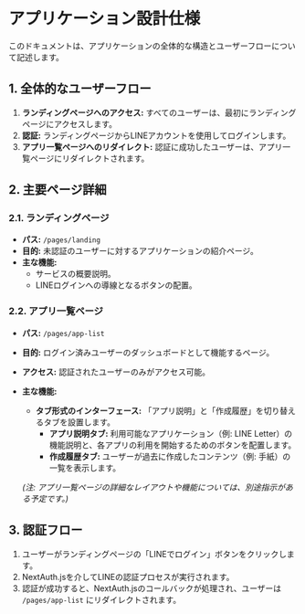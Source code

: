 # アプリケーション設計仕様

このドキュメントは、アプリケーションの全体的な構造とユーザーフローについて記述します。

## 1. 全体的なユーザーフロー

1.  **ランディングページへのアクセス:** すべてのユーザーは、最初にランディングページにアクセスします。
2.  **認証:** ランディングページからLINEアカウントを使用してログインします。
3.  **アプリ一覧ページへのリダイレクト:** 認証に成功したユーザーは、アプリ一覧ページにリダイレクトされます。

## 2. 主要ページ詳細

### 2.1. ランディングページ

-   **パス:** `/pages/landing`
-   **目的:** 未認証のユーザーに対するアプリケーションの紹介ページ。
-   **主な機能:**
    -   サービスの概要説明。
    -   LINEログインへの導線となるボタンの配置。

### 2.2. アプリ一覧ページ

-   **パス:** `/pages/app-list`
-   **目的:** ログイン済みユーザーのダッシュボードとして機能するページ。
-   **アクセス:** 認証されたユーザーのみがアクセス可能。
-   **主な機能:**
    -   **タブ形式のインターフェース:** 「アプリ説明」と「作成履歴」を切り替えるタブを設置します。
        -   **アプリ説明タブ:** 利用可能なアプリケーション（例: LINE Letter）の機能説明と、各アプリの利用を開始するためのボタンを配置します。
        -   **作成履歴タブ:** ユーザーが過去に作成したコンテンツ（例: 手紙）の一覧を表示します。

    *(注: アプリ一覧ページの詳細なレイアウトや機能については、別途指示がある予定です。)*

## 3. 認証フロー

1.  ユーザーがランディングページの「LINEでログイン」ボタンをクリックします。
2.  NextAuth.jsを介してLINEの認証プロセスが実行されます。
3.  認証が成功すると、NextAuth.jsのコールバックが処理され、ユーザーは `/pages/app-list` にリダイレクトされます。
